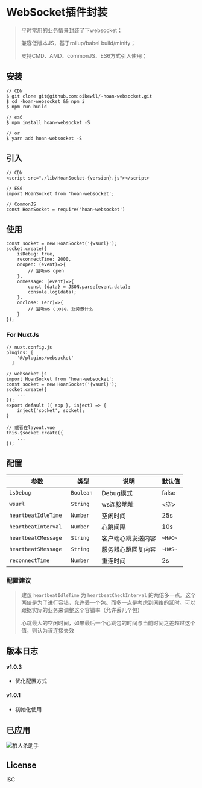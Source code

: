 # WebSocket插件封装
> 平时常用的业务情景封装了下websocket；
>
> 兼容低版本JS，基于rollup/babel build/minify；
> 
> 支持CMD、AMD、commonJS、ES6方式引入使用；

## 安装
```
// CDN
$ git clone git@github.com:oikewll/-hoan-websocket.git
$ cd -hoan-websocket && npm i
$ npm run build

// es6
$ npm install hoan-websocket -S

// or
$ yarn add hoan-websocket -S
```

## 引入
```
// CDN
<script src="./lib/HoanSocket-{version}.js"></script>

// ES6
import HoanSocket from 'hoan-websocket';

// CommonJS
const HoanSocket = require('hoan-websocket')
```

## 使用
```
const socket = new HoanSocket('{wsurl}');
socket.create({
    isDebug: true,
    reconnectTime: 2000,
    onopen: (event)=>{
        // 监听ws open
    },
    onmessage: (event)=>{
        const {data} = JSON.parse(event.data);
        console.log(data);
    },
    onclose: (err)=>{
    	// 监听ws close，业务做什么
    }
}); 
```

### For NuxtJs
```
// nuxt.config.js
plugins: [
    '@/plugins/websocket'
  ]
```
```
// websocket.js
import HoanSocket from 'hoan-websocket';
const socket = new HoanSocket('{wsurl}');
socket.create({
    ...
}); 
export default ({ app }, inject) => {
	inject('socket', socket);
}
```
```
// 或者在layout.vue
this.$socket.create({
    ...
}); 
```


## 配置
| 参数    | 类型      | 说明                                                 | 默认值 |
| --------- | --------- | ------- | ------- |
| `isDebug ` | `Boolean `   | Debug模式 | false    |
| `wsurl ` | `String`   | ws连接地址 | <空>    |
| `heartbeatIdleTime ` | `Number `   | 空闲时间 | 25s |
| `heartbeatInterval ` | `Number`   | 心跳间隔 | 10s |
| `heartbeatCMessage ` | `String`   | 客户端心跳发送内容 | `~H#C~` |
| `heartbeatSMessage ` | `String`   | 服务器心跳回复内容 | `~H#S~` |
| `reconnectTime ` | `Number`   | 重连时间 | 2s |

### 配置建议
 
> 建议 `heartbeatIdleTime` 为 `heartbeatCheckInterval` 的两倍多一点。这个两倍是为了进行容错，允许丢一个包。而多一点是考虑到网络的延时。可以跟据实际的业务来调整这个容错率（允许丢几个包）
> 
> 心跳最大的空闲时间，如果最后一个心跳包的时间与当前时间之差超过这个值，则认为该连接失效

## 版本日志

#### v1.0.3

- 优化配置方式

#### v1.0.1

- 初始化使用

## 已应用

![狼人杀助手](https://www.langrensha.game/imgs/pad-ico.png)

## License
ISC